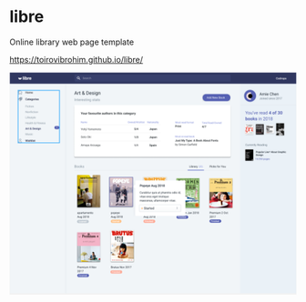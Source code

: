 # libre
Online library web page template

 https://toirovibrohim.github.io/libre/

![](img/screenshot.PNG)
